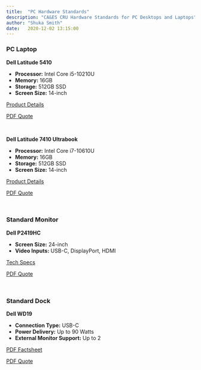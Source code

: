 ```yaml
---
title:  "PC Hardware Standards"
description: "CA&ES CRU Hardware Standards for PC Desktops and Laptops"
author: "Shuka Smith"
date:   2020-12-02 13:15:00
---
```

<h3>PC Laptop</h3>
<p><b>Dell Latitude 5410</b></p>
<ul>
	<li><b>Processor:</b> Intel Core i5-10210U</li>
	<li><b>Memory:</b> 16GB</li>
	<li><b>Storage:</b> 512GB SSD</li>
	<li><b>Screen Size:</b> 14-inch</li>
</ul>
<p><a target="_blank" href="https://www.dell.com/en-us/work/shop/cty/pdp/spd/latitude-14-5410-laptop#features_section">Product Details</a></p>
<p><a target="_blank" href="/media/policies/Latitude 5410 Notebook Quote.pdf">PDF Quote</a></p>
<br />
<p><b>Dell Latitude 7410 Ultrabook</b></p>
<ul>
	<li><b>Processor:</b> Intel Core i7-10610U</li>
	<li><b>Memory:</b> 16GB</li>
	<li><b>Storage:</b> 512GB SSD</li>
	<li><b>Screen Size:</b> 14-inch</li>
</ul>
<p><a target="_blank" href="https://www.dell.com/en-us/work/shop/laptops/14-7400/spd/latitude-14-7400-laptop#features_section">Product Details</a></p>
<p><a target="_blank" href="/media/policies/Latitude 7410 Ultrabook Quote.pdf">PDF Quote</a></p>
<br />
<h3>Standard Monitor</h3>
<p><b>Dell P2419HC</b></p>
<ul>
	<li><b>Screen Size:</b> 24-inch</li>
	<li><b>Video Inputs:</b> USB-C, DisplayPort, HDMI</li>
</ul>
<p><a target="_blank" href="https://www.dell.com/en-us/work/shop/dell-24-usb-c-monitor-p2419hc/apd/210-aqco/monitors-monitor-accessories#techspecs_section">Tech Specs</a></p>
<p><a target="_blank" href="/media/policies/Dell P2419HC Monitor Quote.pdf">PDF Quote</a></p>
<br />
<h3>Standard Dock</h3>
<p><b>Dell WD19</b></p>
<ul>
	<li><b>Connection Type:</b> USB-C</li>
	<li><b>Power Delivery:</b> Up to 90 Watts</li>
	<li><b>External Monitor Support:</b> Up to 2</li>
</ul>
<p><a target="_blank" href="/media/policies/Dell WD19 Dock Factsheet.pdf">PDF Factsheet</a></p>
<p><a target="_blank" href="/media/policies/Dell WD19 Dock Quote.pdf">PDF Quote</a></p>
